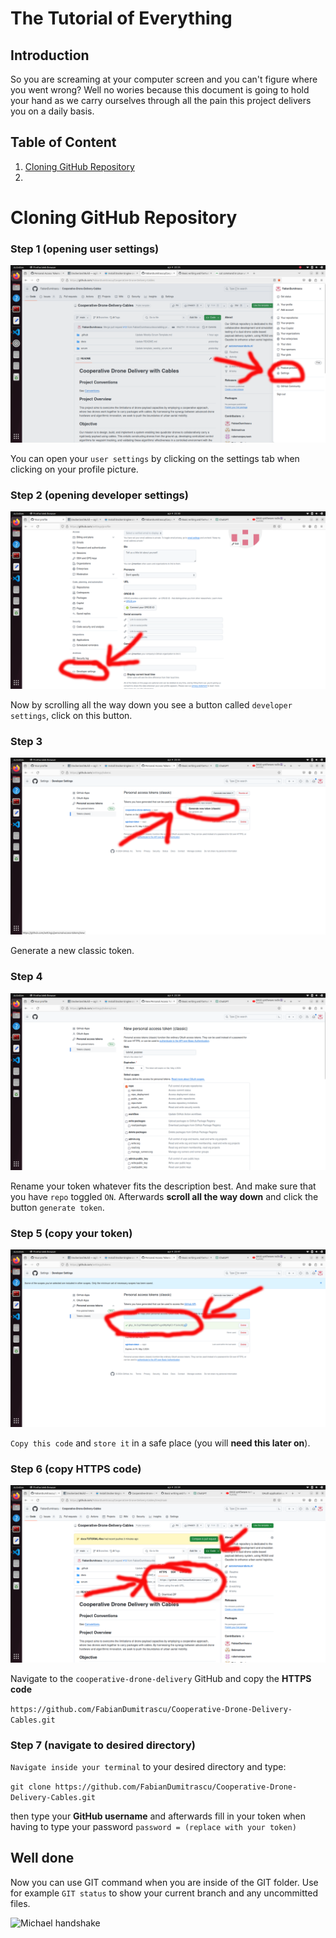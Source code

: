 # The Tutorial of Everything

## Introduction
So you are screaming at your computer screen and you can't figure where you went wrong? Well no wories because this document is going to hold your hand as we carry ourselves through all the pain this project delivers you on a daily basis. 

## Table of Content
1. [Cloning GitHub Repository](#cloning-github-repository)
2.


# Cloning GitHub Repository
### Step 1 (opening user settings)


![Settings button](Figures/Tutorial_1/screenshot_settings_button.png)

You can open your `user settings` by clicking on the settings tab when clicking on your profile picture.

### Step 2 (opening developer settings)

![Developer settings button](Figures/Tutorial_1/screenshot_developer_settings.png)

Now by scrolling all the way down you see a button called `developer settings`, click on this button.

### Step 3 

![Token generation button](Figures/Tutorial_1/screenshot_token_generation.png)

Generate a new classic token.

### Step 4

![Token generation](Figures/Tutorial_1/screenshot_token_2.png)

Rename your token whatever fits the description best. And make sure that you have `repo` toggled `ON`. Afterwards **scroll all the way down** and click the button `generate token`.

### Step 5 (copy your token)

![Token generation](Figures/Tutorial_1/screenshot_token_code.png)

`Copy this code` and `store it` in a safe place (you will **need this later on**).

### Step 6 (copy HTTPS code)

![HTTPS code](Figures/Tutorial_1/screenshot_https.png)

Navigate to the `cooperative-drone-delivery` GitHub and copy the **HTTPS code**

```https://github.com/FabianDumitrascu/Cooperative-Drone-Delivery-Cables.git```

### Step 7 (navigate to desired directory)

`Navigate inside your terminal` to your desired directory and type: 

```git clone https://github.com/FabianDumitrascu/Cooperative-Drone-Delivery-Cables.git```

then type your **GitHub username** and afterwards fill in your token when having to type your password `password = (replace with your token)`

## Well done

Now you can use GIT command when you are inside of the GIT folder. Use for example `GIT status` to show your current branch and any uncommitted files.

![Michael handshake](Figures/Tutorial_1/meme_handshake_michael.png)

